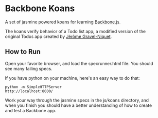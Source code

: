 # Backbone Koans

A set of jasmine powered koans for learning [Backbone.js](http://http://documentcloud.github.com/backbone).

The koans verify behavior of a Todo list app, a modified version of the original Todos app
created by [Jérôme Gravel-Niquet](http://jgn.me/).

## How to Run

Open your favorite browser, and load the specrunner.html file. You should see many failing specs.

If you have python on your machine, here's an easy way to do that:

    python -m SimpleHTTPServer
    http://localhost:8000/

Work your way through the jasmine specs in the js/koans directory, and when you finish you should have
a better understanding of how to create and test a Backbone app.

